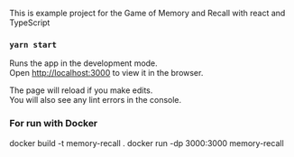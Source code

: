 This is example project for the Game of Memory and Recall with react and TypeScript

### `yarn start` 

Runs the app in the development mode.\
Open [http://localhost:3000](http://localhost:3000) to view it in the browser.

The page will reload if you make edits.\
You will also see any lint errors in the console.

### For run with Docker

docker build -t memory-recall .
docker run -dp 3000:3000 memory-recall
